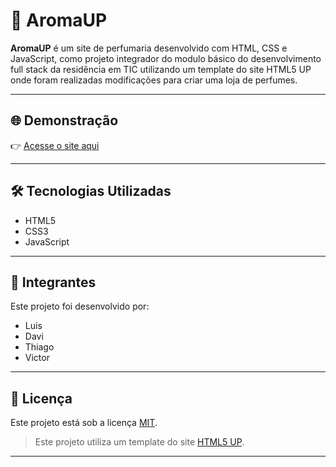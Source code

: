 
# 🖤 AromaUP

**AromaUP** é um site de perfumaria desenvolvido com HTML, CSS e JavaScript, como projeto integrador do modulo básico do desenvolvimento full stack da residência em TIC utilizando um template do site HTML5 UP onde foram realizadas modificações para criar uma loja de perfumes.

---

## 🌐 Demonstração

👉 [Acesse o site aqui](https://davihenriquedev.github.io/Projeto-Integrador-Perfumaria/)  

---

## 🛠️ Tecnologias Utilizadas

- HTML5  
- CSS3  
- JavaScript  

---

## 👥 Integrantes

Este projeto foi desenvolvido por:

- Luis  
- Davi  
- Thiago  
- Victor  

---

## 📄 Licença

Este projeto está sob a licença [MIT](LICENSE).

> Este projeto utiliza um template do site [HTML5 UP](https://html5up.net/).

---
